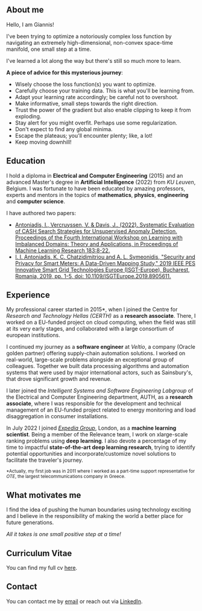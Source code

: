 ## About me

Hello, I am Giannis!

I've been trying to optimize a notoriously complex loss function by navigating an extremely high-dimensional, non-convex space-time manifold, one small step at a time.

I've learned a lot along the way but there's still so much more to learn.

**A piece of advice for this mysterious journey**:
- Wisely choose the loss function(s) you want to optimize.
- Carefully choose your training data. This is what you'll be learning from.
- Adapt your learning rate accordingly; be careful not to overshoot.
- Make informative, small steps towards the right direction.
- Trust the power of the gradient but also enable clipping to keep it from exploding.
- Stay alert for you might overfit. Perhaps use some regularization.
- Don't expect to find any global minima.
- Escape the plateaus; you'll encounter plenty; like, a lot!
- Keep moving downhill!

## Education

I hold a diploma in **Electrical and Computer Engineering** (2015) and an advanced Master's degree in **Artificial Intelligence** (2022) from *KU Leuven*, Belgium. I was fortunate to have been educated by amazing professors, experts and mentors in the topics of **mathematics**, **physics**, **engineering** and **computer science**.

I have authored two papers:
- [Antoniadis, I., Vercruyssen, V. \& Davis, J.. (2022). Systematic Evaluation of CASH Search Strategies for Unsupervised Anomaly Detection. Proceedings of the Fourth International Workshop on Learning with Imbalanced Domains: Theory and Applications, in Proceedings of Machine Learning Research 183:8-22.](https://proceedings.mlr.press/v183/antoniadis22a)
- [I. I. Antoniadis, K. C. Chatzidimitriou and A. L. Symeonidis, "Security and Privacy for Smart Meters: A Data-Driven Mapping Study," 2019 IEEE PES Innovative Smart Grid Technologies Europe (ISGT-Europe), Bucharest, Romania, 2019, pp. 1-5, doi: 10.1109/ISGTEurope.2019.8905611.](https://ieeexplore.ieee.org/document/8905611)

## Experience

My professional career started in 2015*, when I joined the Centre for *Research and Technology Hellas (CERTH)* as a **research associate**. There, I worked on a EU-funded project on cloud computing, when the field was still at its very early stages, and collaborated with a large consortium of european institutions.

I continued my journey as a **software engineer** at *Veltio*, a company (Oracle golden partner) offering supply-chain automation solutions. I worked on real-world, large-scale problems alongside an exceptional group of colleagues. Together we built data processing algorithms and automation systems that were used by major international actors, such as Sainsbury's, that drove significant growth and revenue.

I later joined the *Intelligent Systems and Software Engineering Labgroup* of the Electrical and Computer Engineering department, AUTH, as a **research associate**, where I was responsible for the development and technical management of an EU-funded project related to energy monitoring and load disaggregation in consumer installations.

In July 2022 I joined [*Expedia Group*](https://www.expediagroup.com/home/default.aspx), London, as a **machine learning scientist**. Being a member of the Relevance team, I work on xlarge-scale ranking problems using **deep learning**. I also devote a percentage of my time to impactful **state-of-the-art deep learning research**, trying to identify potential opportunities and incorporate/customize novel solutions to facilitate the traveler's journey.

<sub>*Actually, my first job was in 2011 where I worked as a part-time support representative for *OTE*, the largest telecommunications company in Greece.</sub>

## What motivates me

I find the idea of pushing the human boundaries using technology exciting and I believe in the responsibility of making the world a better place for future generations.

*All it takes is one small positive step at a time!*

## Curriculum Vitae 
You can find my full cv [here](https://www.dropbox.com/s/c6ekycx0iogy94o/Ioannis_Antoniadis_CV.pdf?dl=0).

## Contact
You can contact me by [email](mailto:johneegr@gmail.com) or reach out via [LinkedIn](https://www.linkedin.com/in/ioannis-antoniadis/).
